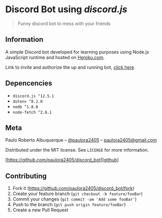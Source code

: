 # Discord Bot using *discord.js*
> Funny discord bot to mess with your friends
## Information
A simple Discord bot developed for learning purposes using Node.js JavaScript runtime and hosted on [Heroku.com][herokusite].

Link to invite and authorize the up and running bot, [click here][invitebot].

## Depencencies

- `discord.js ^12.5.1`
- `dotenv ^8.2.0`
- `nedb ^1.8.0`
- `node-fetch ^2.6.1`


## Meta

Paulo Roberto Albuquerque – [@paulora2405][twitter] – paulora2405@gmail.com

Distributed under the MIT license. See ``LICENSE`` for more information.

[https://github.com/paulora2405/discord_bot][github]

## Contributing

1. Fork it (<https://github.com/paulora2405/discord_bot/fork>)
2. Create your feature branch (`git checkout -b feature/fooBar`)
3. Commit your changes (`git commit -am 'Add some fooBar'`)
4. Push to the branch (`git push origin feature/fooBar`)
5. Create a new Pull Request

<!-- Links -->
[herokusite]: https://heroku.com
[invitebot]: https://discord.com/oauth2/authorize?client_id=799425639219462176&scope=bot
[twitter]: https://twitter.com/paulora2405
[github]: https://github.com/paulora2405/discord_bot